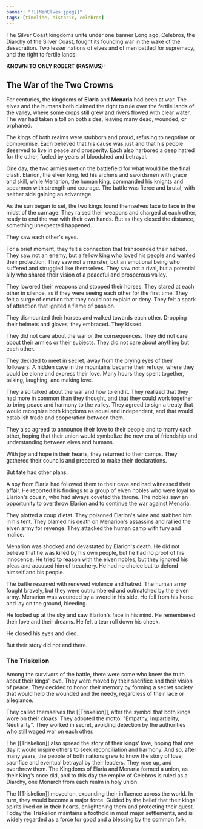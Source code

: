 ```yaml
---
banner: "![[MenElves.jpeg]]"
tags: [timeline, historic, celebros]
---
```

<span  
class='ob-timelines'  
data-date='518-0-0'  
data-title='Celebros unification war'  
data-class='orange'  
data-img = 'Images/MenElves.jpeg'  
data-type='range'>
The Silver Coast kingdoms unite under one banner
</span>
Long ago, Celebros, the Diarchy of the Silver Coast, fought its founding war in the wake of the desecration. Two lesser nations of elves and of men battled for supremacy, and the right to fertile lands:

**KNOWN TO ONLY ROBERT (RASMUS):**

## The War of the Two Crowns
For centuries, the kingdoms of **Elaria** and **Menaria** had been at war. The elves and the humans both claimed the right to rule over the fertile lands of the valley, where some crops still grew and rivers flowed with clear water. The war had taken a toll on both sides, leaving many dead, wounded, or orphaned.

The kings of both realms were stubborn and proud, refusing to negotiate or compromise. Each believed that his cause was just and that his people deserved to live in peace and prosperity. Each also harbored a deep hatred for the other, fueled by years of bloodshed and betrayal.

One day, the two armies met on the battlefield for what would be the final clash. Elarion, the elven king, led his archers and swordsmen with grace and skill, while Menarion, the human king, commanded his knights and spearmen with strength and courage. The battle was fierce and brutal, with neither side gaining an advantage.

As the sun began to set, the two kings found themselves face to face in the midst of the carnage. They raised their weapons and charged at each other, ready to end the war with their own hands. But as they closed the distance, something unexpected happened.

They saw each other's eyes.

For a brief moment, they felt a connection that transcended their hatred. They saw not an enemy, but a fellow king who loved his people and wanted their protection. They saw not a monster, but an emotional being who suffered and struggled like themselves. They saw not a rival, but a potential ally who shared their vision of a peaceful and prosperous valley.

They lowered their weapons and stopped their horses. They stared at each other in silence, as if they were seeing each other for the first time. They felt a surge of emotion that they could not explain or deny. They felt a spark of attraction that ignited a flame of passion.

They dismounted their horses and walked towards each other. Dropping their helmets and gloves, they embraced. They kissed.

They did not care about the war or the consequences. They did not care about their armies or their subjects. They did not care about anything but each other.

They decided to meet in secret, away from the prying eyes of their followers. A hidden cave in the mountains became their refuge, where they could be alone and express their love. Many hours they spent together, talking, laughing, and making love.

They also talked about the war and how to end it. They realized that they had more in common than they thought, and that they could work together to bring peace and harmony to the valley. They agreed to sign a treaty that would recognize both kingdoms as equal and independent, and that would establish trade and cooperation between them.

They also agreed to announce their love to their people and to marry each other, hoping that their union would symbolize the new era of friendship and understanding between elves and humans.

With joy and hope in their hearts, they returned to their camps. They gathered their councils and prepared to make their declarations.

But fate had other plans.

A spy from Elaria had followed them to their cave and had witnessed their affair. He reported his findings to a group of elven nobles who were loyal to Elarion's cousin, who had always coveted the throne. The nobles saw an opportunity to overthrow Elarion and to continue the war against Menaria.

They plotted a coup d'etat. They poisoned Elarion's wine and stabbed him in his tent. They blamed his death on Menarion's assassins and rallied the elven army for revenge. They attacked the human camp with fury and malice.

Menarion was shocked and devastated by Elarion's death. He did not believe that he was killed by his own people, but he had no proof of his innocence. He tried to reason with the elven nobles, but they ignored his pleas and accused him of treachery. He had no choice but to defend himself and his people.

The battle resumed with renewed violence and hatred. The human army fought bravely, but they were outnumbered and outmatched by the elven army. Menarion was wounded by a sword in his side. He fell from his horse and lay on the ground, bleeding.

He looked up at the sky and saw Elarion's face in his mind. He remembered their love and their dreams. He felt a tear roll down his cheek.

He closed his eyes and died.

But their story did not end there.

### The Triskelion
Among the survivors of the battle, there were some who knew the truth about their kings' love. They were moved by their sacrifice and their vision of peace. They decided to honor their memory by forming a secret society that would help the wounded and the needy, regardless of their race or allegiance.

They called themselves the [[Triskelion]], after the symbol that both kings wore on their cloaks. They adopted the motto: "Empathy, Impartiality, Neutrality". They worked in secret, avoiding detection by the authorities who still waged war on each other.

The [[Triskelion]] also spread the story of their kings' love, hoping that one day it would inspire others to seek reconciliation and harmony. And so, after many years, the people of both nations grew to know the story of love, sacrifice and eventual betrayal by their leaders. They rose up, and overthrew them. The Kingdoms of Elaria and Menaria formed a union, as their King’s once did, and to this day the empire of Celebros is ruled as a Diarchy, one Monarch from each realm in holy union.

The [[Triskelion]] moved on, expanding their influence across the world. In turn, they would become a major force. Guided by the belief that their kings' spirits lived on in their hearts, enlightening them and protecting their quest. Today the Triskelion maintains a foothold in most major settlements, and is widely regarded as a force for good and a blessing by the common folk.